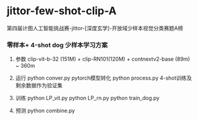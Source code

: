 # jittor-few-shot-clip-A
第四届计图人工智能挑战赛-jittor-[深度玄学]-开放域少样本视觉分类赛题A榜

### 零样本+ 4-shot dog 少样本学习方案
1. 参数
clip-vit-b-32 (151M) + clip-RN101(120M) + contnextv2-base (89m)  ~ 360m

2. 运行
python conver.py pytorch模型转化 
python process.py 4-shot训练及剩余数据作为验证集

3. 训练
python LP_vit.py
python LP_rn.py
python train_dog.py

4. 预测
python combine.py

